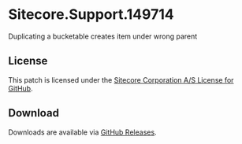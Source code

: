 # Sitecore.Support.149714
Duplicating a bucketable creates item under wrong parent

## License  
This patch is licensed under the [Sitecore Corporation A/S License for GitHub](https://github.com/sitecoresupport/Sitecore.Support.149714/blob/master/LICENSE).  

## Download  
Downloads are available via [GitHub Releases](https://github.com/sitecoresupport/Sitecore.Support.149714/releases).  
